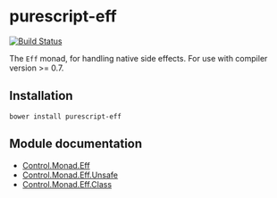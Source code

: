 # purescript-eff

[![Build Status](https://travis-ci.org/purescript/purescript-eff.svg?branch=master)](https://travis-ci.org/purescript/purescript-eff)

The `Eff` monad, for handling native side effects. For use with compiler version >= 0.7.

## Installation

```
bower install purescript-eff
```

## Module documentation

- [Control.Monad.Eff](docs/Control.Monad.Eff.md)
- [Control.Monad.Eff.Unsafe](docs/Control.Monad.Eff.Unsafe.md)
- [Control.Monad.Eff.Class](docs/Control.Monad.Eff.Class.md)
